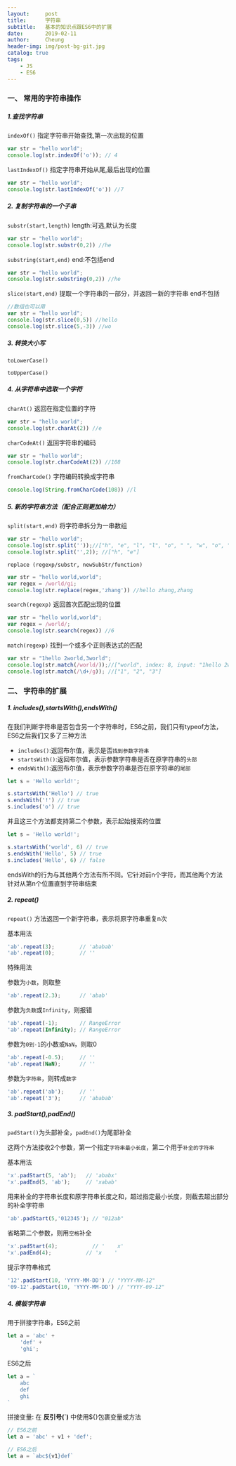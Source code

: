 ```yaml
---
layout:     post
title:      字符串
subtitle:   基本的知识点跟ES6中的扩展
date:       2019-02-11
author:     Cheung
header-img: img/post-bg-git.jpg
catalog: true
tags:
    - JS
    - ES6
---
```


### 一、 常用的字符串操作

##### 1.查找字符串

`indexOf()` 指定字符串开始查找,第一次出现的位置

```js
var str = "hello world"; 
console.log(str.indexOf('o')); // 4
```

`lastIndexOf()`  指定字符串开始从尾,最后出现的位置

```js
var str = "hello world"; 
console.log(str.lastIndexOf('o')) //7
```

##### 2. 复制字符串的一个子串

`substr(start,length)` length:可选,默认为长度 


```js
var str = "hello world"; 
console.log(str.substr(0,2)) //he
```

`substring(start,end)` end:不包括end


```js
var str = "hello world"; 
console.log(str.substring(0,2)) //he
```

`slice(start,end)` 提取一个字符串的一部分，并返回一新的字符串 end不包括

```js
//数组也可以用
var str = "hello world"; 
console.log(str.slice(0,5)) //hello
console.log(str.slice(5,-3)) //wo
```

##### 3. 转换大小写

`toLowerCase()`

`toUpperCase()`

##### 4. 从字符串中选取一个字符

`charAt()` 返回在指定位置的字符

```js
var str = "hello world"; 
console.log(str.charAt(2)) //e
```

`charCodeAt()`  返回字符串的编码

```js
var str = "hello world"; 
console.log(str.charCodeAt(2)) //108
```

`fromCharCode()` 字符编码转换成字符串

```js
console.log(String.fromCharCode(108)) //l
```

##### 5. 新的字符串方法（配合正则更加给力）


`split(start,end)` 将字符串拆分为一串数组

```js
var str = "hello world"; 
console.log(str.split(''));//["h", "e", "l", "l", "o", " ", "w", "o", "r", "l", "d"]
console.log(str.split('',2)); //["h", "e"]
```


`replace (regexp/substr, newSubStr/function)`

```js
var str = "hello world,world"; 
var regex = /world/gi;
console.log(str.replace(regex,'zhang')) //hello zhang,zhang
```

`search(regexp)` 返回首次匹配出现的位置

```js
var str = "hello world,world"; 
var regex = /world/;
console.log(str.search(regex)) //6
```

`match(regexp)` 找到一个或多个正则表达式的匹配

```js
var str = "1hello 2world,3world"; 
console.log(str.match(/world/));//["world", index: 8, input: "1hello 2world,3world", groups: undefined]
console.log(str.match(/\d+/g)); //["1", "2", "3"]
```


### 二、 字符串的扩展

##### 1. includes(),startsWith(),endsWith()

在我们判断字符串是否包含另一个字符串时，ES6之前，我们只有typeof方法，ES6之后我们又多了三种方法

* `includes()`:返回布尔值，表示是否`找到参数字符串`
* `startsWith()`:返回布尔值，表示参数字符串是否在原字符串的`头部`
* `endsWith()`:返回布尔值，表示参数字符串是否在原字符串的`尾部`

```js
let s = 'Hello world!';

s.startsWith('Hello') // true
s.endsWith('!') // true
s.includes('o') // true
```

并且这三个方法都支持第二个参数，表示起始搜索的位置

```js
let s = 'Hello world!';

s.startsWith('world', 6) // true
s.endsWith('Hello', 5) // true
s.includes('Hello', 6) // false
```

endsWith的行为与其他两个方法有所不同。它针对前n个字符，而其他两个方法针对从第n个位置直到字符串结束

##### 2. repeat() 

`repeat()` 方法返回一个新字符串，表示将原字符串重复n次

基本用法

```js
'ab'.repeat(3);        // 'ababab'
'ab'.repeat(0);        // ''
```

特殊用法

参数为`小数`，则取整

```js
'ab'.repeat(2.3);      // 'abab'
```

参数为`负数`或`Infinity`，则报错

```js
'ab'.repeat(-1);       // RangeError
'ab'.repeat(Infinity); // RangeError
```

参数为`0到-1`的小数或`NaN`，则取0

```js
'ab'.repeat(-0.5);     // ''
'ab'.repeat(NaN);      // ''
```

参数为`字符串`，则转成`数字`

```js
'ab'.repeat('ab');     // ''
'ab'.repeat('3');      // 'ababab'
```

##### 3. padStart(),padEnd()

`padStart()`为头部补全，`padEnd()`为尾部补全

这两个方法接收2个参数，第一个指定`字符串最小长度`，第二个用于`补全的字符串`

基本用法

```js
'x'.padStart(5, 'ab');   // 'ababx'
'x'.padEnd(5, 'ab');     // 'xabab'
```

用来补全的字符串长度和原字符串长度之和，超过指定最小长度，则截去超出部分的补全字符串

```js
'ab'.padStart(5,'012345'); // "012ab"
```

省略第二个参数，则用`空格`补全

```js
'x'.padStart(4);           // '    x'
'x'.padEnd(4);           // 'x    '
```

提示字符串格式

```js
'12'.padStart(10, 'YYYY-MM-DD') // "YYYY-MM-12"
'09-12'.padStart(10, 'YYYY-MM-DD') // "YYYY-09-12"
```

##### 4. 模板字符串

用于拼接字符串，ES6之前

```js
let a = 'abc' + 
    'def' + 
    'ghi';
```

ES6之后

```js
let a = `
    abc
    def
    ghi
`
```

拼接变量: 在 **反引号(`)** 中使用${}包裹变量或方法

```js
// ES6之前
let a = 'abc' + v1 + 'def';

// ES6之后
let a = `abc${v1}def`
```

